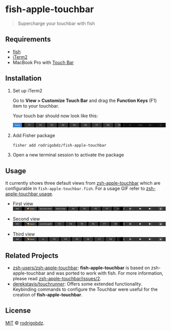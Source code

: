 # fish-apple-touchbar

> Supercharge your touchbar with fish

## Requirements

- [fish](https://github.com/fish-shell/fish-shell)
- [iTerm2](https://iterm2.com)
- MacBook Pro with [Touch Bar](https://developer.apple.com/macos/touch-bar)

## Installation

1. Set up iTerm2

   Go to **View > Customize Touch Bar** and drag the **Function Keys** (F1) item to your touchbar.

   Your touch bar should now look like this:

   ![function keys touchbar](./assets/iterm2-touchbar-function-module.png)

1. Add Fisher package

   ```sh
   fisher add rodrigobdz/fish-apple-touchbar
   ```

1. Open a new terminal session to activate the package

## Usage

It currently shows three default views from [zsh-apple-touchbar](https://github.com/zsh-users/zsh-apple-touchbar) which are configurable in `fish-apple-touchbar.fish`. For a usage GIF refer to [zsh-apple-touchbar usage](https://github.com/zsh-users/zsh-apple-touchbar/blob/0b81e05c4a0d65d52d0ecaab4dd9a3deac3a5849/preview.gif).

- First view
  ![first view](./assets/views/first_view.png)

- Second view
  ![second view](./assets/views/second_view.png)

- Third view
  ![third view](./assets/views/third_view.png)

## Related Projects

- [zsh-users/zsh-apple-touchbar](https://github.com/zsh-users/zsh-apple-touchbar): **fish-apple-touchbar** is based on zsh-apple-touchbar and was ported to work with fish. For more information, please read [zsh-apple-touchbar/issues/2](https://github.com/zsh-users/zsh-apple-touchbar/issues/2).
- [derekstavis/touchrunner](https://github.com/derekstavis/touchrunner): Offers some extended functionality. Keybinding commands to configure the Touchbar were useful for the creation of **fish-apple-touchbar**.

## License

[MIT](LICENSE) © [rodrigobdz](https://rodrigobdz.github.io/).
